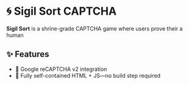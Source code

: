 # 🌀 Sigil Sort CAPTCHA

**Sigil Sort** is a shrine-grade CAPTCHA game where users prove their a human

## ✨ Features

- 🔐 Google reCAPTCHA v2 integration
- 🧩 Fully self-contained HTML + JS—no build step required

